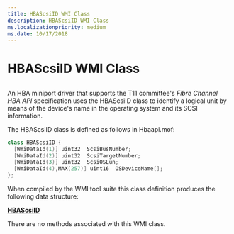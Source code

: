 ```yaml
---
title: HBAScsiID WMI Class
description: HBAScsiID WMI Class
ms.localizationpriority: medium
ms.date: 10/17/2018
---
```


# HBAScsiID WMI Class


## <span id="ddk_hbascsiid_wmi_class_kr"></span><span id="DDK_HBASCSIID_WMI_CLASS_KR"></span>


An HBA miniport driver that supports the T11 committee's *Fibre Channel HBA API* specification uses the HBAScsiID class to identify a logical unit by means of the device's name in the operating system and its SCSI information.

The HBAScsiID class is defined as follows in Hbaapi.mof:

```cpp
class HBAScsiID { 
  [WmiDataId(1)] uint32  ScsiBusNumber;
  [WmiDataId(2)] uint32  ScsiTargetNumber;
  [WmiDataId(3)] uint32  ScsiOSLun;
  [WmiDataId(4),MAX(257)] uint16  OSDeviceName[];
};
```

When compiled by the WMI tool suite this class definition produces the following data structure:

[**HBAScsiID**](/windows-hardware/drivers/ddi/hbapiwmi/ns-hbapiwmi-_hbascsiid)

There are no methods associated with this WMI class.

 

